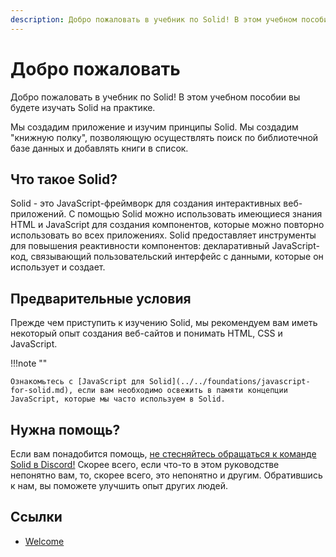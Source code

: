 ```yaml
---
description: Добро пожаловать в учебник по Solid! В этом учебном пособии вы будете изучать Solid на практике
---
```


# Добро пожаловать

Добро пожаловать в учебник по Solid! В этом учебном пособии вы будете изучать Solid на практике.

Мы создадим приложение и изучим принципы Solid. Мы создадим "книжную полку", позволяющую осуществлять поиск по библиотечной базе данных и добавлять книги в список.

## Что такое Solid?

Solid - это JavaScript-фреймворк для создания интерактивных веб-приложений. С помощью Solid можно использовать имеющиеся знания HTML и JavaScript для создания компонентов, которые можно повторно использовать во всех приложениях. Solid предоставляет инструменты для повышения реактивности компонентов: декларативный JavaScript-код, связывающий пользовательский интерфейс с данными, которые он использует и создает.

## Предварительные условия

Прежде чем приступить к изучению Solid, мы рекомендуем вам иметь некоторый опыт создания веб-сайтов и понимать HTML, CSS и JavaScript.

!!!note ""

    Ознакомьтесь с [JavaScript для Solid](../../foundations/javascript-for-solid.md), если вам необходимо освежить в памяти концепции JavaScript, которые мы часто используем в Solid.

## Нужна помощь?

Если вам понадобится помощь, [не стесняйтесь обращаться к команде Solid в Discord!](https://discord.com/invite/solidjs) Скорее всего, если что-то в этом руководстве непонятно вам, то, скорее всего, это непонятно и другим. Обратившись к нам, вы поможете улучшить опыт других людей.

## Ссылки

-   [Welcome](https://docs.solidjs.com/guides/tutorials/getting-started-with-solid/welcome)
